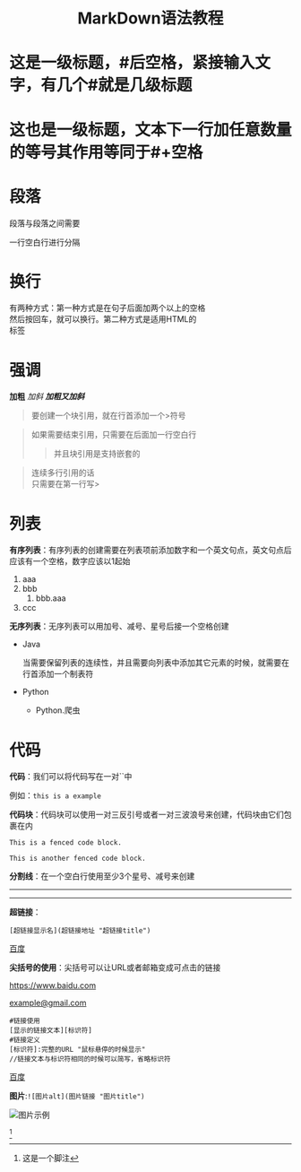 # <p style="text-align:center">MarkDown语法教程</p>
# 这是一级标题，#后空格，紧接输入文字，有几个#就是几级标题 
  
这也是一级标题，文本下一行加任意数量的等号其作用等同于#+空格
=
# 段落
段落与段落之间需要

一行空白行进行分隔
# 换行
有两种方式：第一种方式是在句子后面加两个以上的空格  
然后按回车，就可以换行。第二种方式是适用HTML的<br>标签
# 强调
**加粗** *加斜* ***加粗又加斜***
>要创建一个块引用，就在行首添加一个>符号  

>如果需要结束引用，只需要在后面加一行空白行
>>并且块引用是支持嵌套的

>连续多行引用的话  
只需要在第一行写>

# 列表 
**有序列表**：有序列表的创建需要在列表项前添加数字和一个英文句点，英文句点后应该有一个空格，数字应该以1起始

1. aaa
2. bbb
    1. bbb.aaa
3. ccc

**无序列表**：无序列表可以用加号、减号、星号后接一个空格创建  
* Java

    当需要保留列表的连续性，并且需要向列表中添加其它元素的时候，就需要在行首添加一个制表符

* Python  
    * Python.爬虫

# 代码  

**代码**：我们可以将代码写在一对``中  

例如：`this is a example`  

**代码块**：代码块可以使用一对三反引号或者一对三波浪号来创建，代码块由它们包裹在内

```lang
This is a fenced code block.
```

~~~
This is another fenced code block.
~~~

**分割线**：在一个空白行使用至少3个星号、减号来创建

*** 

---

**超链接**：

```
[超链接显示名](超链接地址 "超链接title")
```

[百度](www.biadu.com "鼠标悬停在链接上会显示")

**尖括号的使用**：尖括号可以让URL或者邮箱变成可点击的链接

<https://www.baidu.com>

<example@gmail.com>

```
#链接使用
[显示的链接文本][标识符]
#链接定义
[标识符]:完整的URL "鼠标悬停的时候显示"
//链接文本与标识符相同的时候可以简写，省略标识符
```

[百度]

[百度]:https://www.baidu.com "鼠标悬停的时候会显示"

**图片**:`![图片alt](图片链接 "图片title")`

![图片示例](./示例图片.png "示例图片")

[^1]

[^1]:这是一个脚注